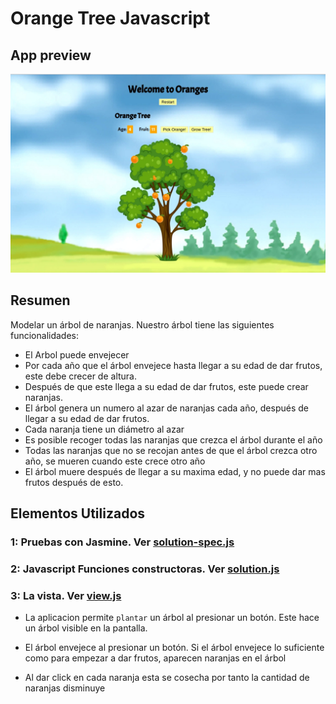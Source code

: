 # Orange Tree Javascript

## App preview
![App Preview](./app/images/preview.jpg?raw=true "Orange App Preview")

## Resumen

Modelar un árbol de naranjas. Nuestro árbol tiene las siguientes funcionalidades:

* El Arbol puede envejecer
* Por cada año que el árbol envejece hasta llegar a su edad de dar frutos, este debe crecer de altura.
* Después de que este llega a su edad de dar frutos, este puede crear naranjas.
* El árbol genera un numero al azar de naranjas cada año, después de llegar a su edad de dar frutos.
* Cada naranja tiene un diámetro al azar
* Es posible recoger todas las naranjas que crezca el árbol durante el año
* Todas las naranjas que no se recojan antes de que el árbol crezca otro año, se mueren cuando este crece otro año
* El árbol muere después de llegar a su maxima edad, y no puede dar mas frutos después de esto.


## Elementos Utilizados


### 1: Pruebas con Jasmine. Ver [solution-spec.js](./spec/solution-spec.js)


### 2: Javascript Funciones constructoras. Ver [solution.js](./app/javascripts/solution.js)


### 3: La vista. Ver [view.js](./app/javascripts/view.js)

* La aplicacion permite `plantar` un árbol al presionar un botón. Este hace un árbol visible en la pantalla.

* El árbol envejece al presionar un botón.
Si el árbol envejece lo suficiente como para empezar a dar frutos, aparecen naranjas en el árbol 

* Al dar click en cada naranja esta se cosecha por tanto la cantidad de naranjas disminuye

